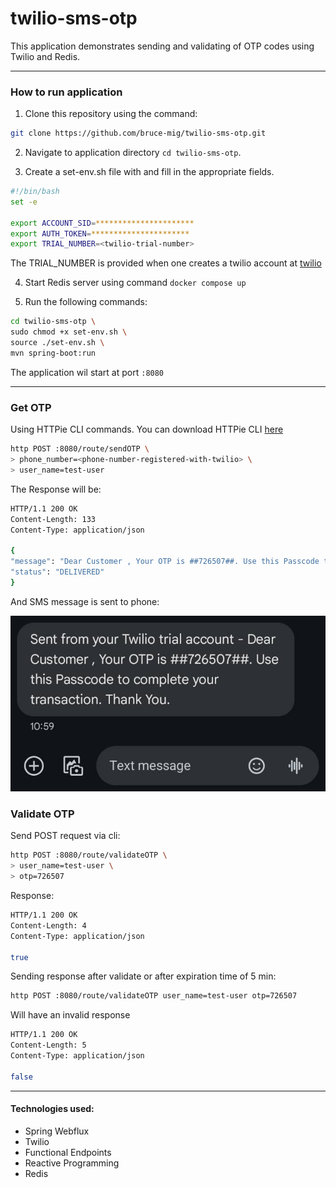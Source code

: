 # twilio-sms-otp

This application demonstrates sending and validating of OTP codes using Twilio and Redis.

---

### How to run application

1. Clone this repository using the command:

```bash
git clone https://github.com/bruce-mig/twilio-sms-otp.git
```

2. Navigate to application directory `cd twilio-sms-otp`.

3. Create a set-env.sh file with  and fill in the appropriate fields.

```bash
#!/bin/bash
set -e

export ACCOUNT_SID=**********************
export AUTH_TOKEN=**********************
export TRIAL_NUMBER=<twilio-trial-number>
```

The TRIAL_NUMBER is provided when one creates a twilio account at [twilio](https://www.twilio.com/en-us)

4. Start Redis server using command `docker compose up`

5. Run the following commands:

```bash
cd twilio-sms-otp \
sudo chmod +x set-env.sh \
source ./set-env.sh \
mvn spring-boot:run
```
The application wil start at port `:8080`

---

### Get OTP

Using HTTPie CLI commands. You can download HTTPie CLI [here](https://httpie.io/cli)

```bash
http POST :8080/route/sendOTP \
> phone_number=<phone-number-registered-with-twilio> \
> user_name=test-user
```

The Response will be:

```bash
HTTP/1.1 200 OK
Content-Length: 133
Content-Type: application/json

{
"message": "Dear Customer , Your OTP is ##726507##. Use this Passcode to complete your transaction. Thank You. Your OTP Expires in 5 minutes",
"status": "DELIVERED"
}
```

And SMS message is sent to phone:

![sms-message](src/main/resources/static/sms-message.jpeg)

### Validate OTP

Send POST request via cli:

```bash
http POST :8080/route/validateOTP \
> user_name=test-user \
> otp=726507
```

Response:

```bash
HTTP/1.1 200 OK
Content-Length: 4
Content-Type: application/json

true

```

Sending response after validate or after expiration time of 5 min: 

```bash
http POST :8080/route/validateOTP user_name=test-user otp=726507
```

Will have an invalid response

```bash
HTTP/1.1 200 OK
Content-Length: 5
Content-Type: application/json

false
```

---

#### Technologies used:

- Spring Webflux
- Twilio
- Functional Endpoints
- Reactive Programming
- Redis